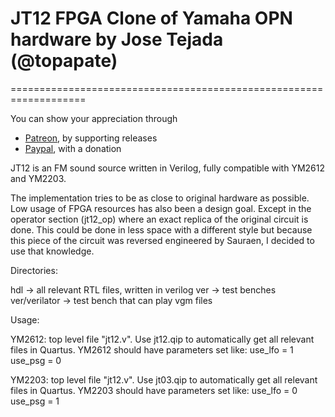 # JT12 FPGA Clone of Yamaha OPN hardware by Jose Tejada (@topapate)
===================================================================

You can show your appreciation through
* [Patreon](https://patreon.com/topapate), by supporting releases
* [Paypal](https://paypal.me/topapate), with a donation


JT12 is an FM sound source written in Verilog, fully compatible with YM2612 and YM2203.

The implementation tries to be as close to original hardware as possible. Low usage of FPGA resources has also been a design goal. Except in the operator section (jt12_op) where an exact replica of the original circuit is done. This could be done in less space with a different style but because this piece of the circuit was reversed engineered by Sauraen, I decided to use that knowledge.

Directories:

hdl -> all relevant RTL files, written in verilog
ver -> test benches
ver/verilator -> test bench that can play vgm files

Usage:

YM2612: top level file "jt12.v". Use jt12.qip to automatically get all relevant files in Quartus.
    YM2612 should have parameters set like:
        use_lfo = 1
        use_psg = 0

YM2203: top level file "jt12.v". Use jt03.qip to automatically get all relevant files in Quartus.
    YM2203 should have parameters set like:
        use_lfo = 0
        use_psg = 1

